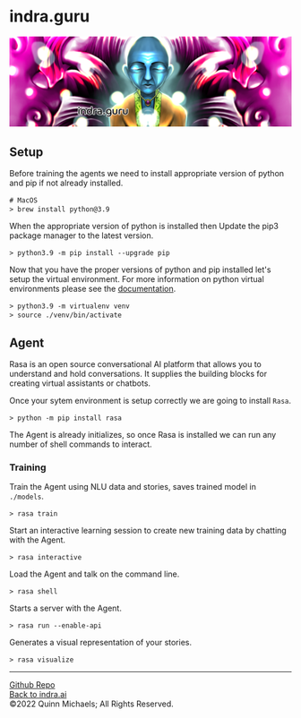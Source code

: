 # indra.guru

![indra.guru](img/title.png)

## Setup

Before training the agents we need to install appropriate version of python and pip if not already installed.

```shell
# MacOS
> brew install python@3.9
```

When the appropriate version of python is installed then Update the pip3 package manager to the latest version.

```shell
> python3.9 -m pip install --upgrade pip
```

Now that you have the proper versions of python and pip installed let's setup the virtual environment. For more information on python virtual environments please see the [documentation](https://docs.python.org/3/library/venv.html).

```shell
> python3.9 -m virtualenv venv
> source ./venv/bin/activate
```

## Agent

Rasa is an open source conversational AI platform that allows you to understand and hold conversations. It supplies the building blocks for creating virtual assistants or chatbots.

Once your sytem environment is setup correctly we are going to install `Rasa`.

```shell
> python -m pip install rasa
```

The Agent is already initializes, so once Rasa is installed we can run any number of shell commands to interact.

### Training

Train the Agent using NLU data and stories, saves trained model in `./models`.

```shell
> rasa train
```

Start an interactive learning session to create new training data by chatting with the Agent.

```shell
> rasa interactive
```

Load the Agent and talk on the command line.

```shell
> rasa shell
```

Starts a server with the Agent.

```shell
> rasa run --enable-api
```

Generates a visual representation of your stories.

```shell
> rasa visualize
```

---

[Github Repo](https://github.com/indraai/indra.guru)  
[Back to indra.ai](https://indra.ai)  
&copy;2022 Quinn Michaels; All Rights Reserved.
